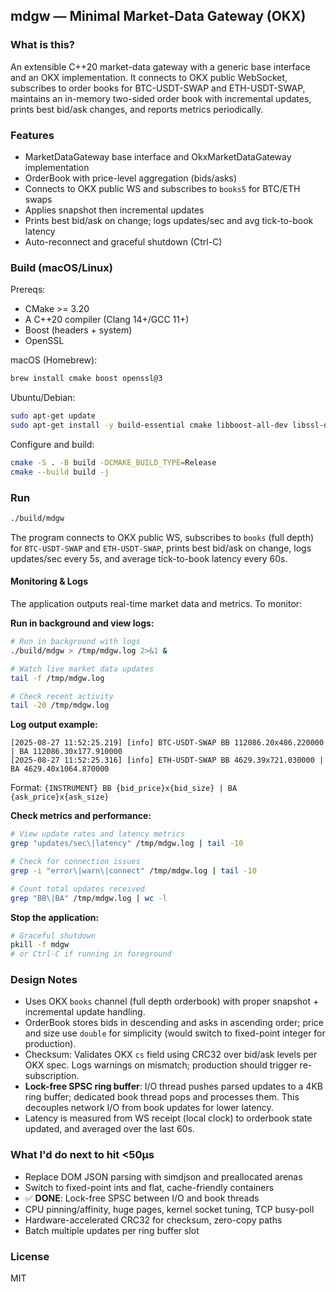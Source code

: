## mdgw — Minimal Market-Data Gateway (OKX)

### What is this?
An extensible C++20 market-data gateway with a generic base interface and an OKX implementation. It connects to OKX public WebSocket, subscribes to order books for BTC-USDT-SWAP and ETH-USDT-SWAP, maintains an in-memory two-sided order book with incremental updates, prints best bid/ask changes, and reports metrics periodically.

### Features
- MarketDataGateway base interface and OkxMarketDataGateway implementation
- OrderBook with price-level aggregation (bids/asks)
- Connects to OKX public WS and subscribes to `books5` for BTC/ETH swaps
- Applies snapshot then incremental updates
- Prints best bid/ask on change; logs updates/sec and avg tick-to-book latency
- Auto-reconnect and graceful shutdown (Ctrl-C)

### Build (macOS/Linux)
Prereqs:
- CMake >= 3.20
- A C++20 compiler (Clang 14+/GCC 11+)
- Boost (headers + system)
- OpenSSL

macOS (Homebrew):
```bash
brew install cmake boost openssl@3
```

Ubuntu/Debian:
```bash
sudo apt-get update
sudo apt-get install -y build-essential cmake libboost-all-dev libssl-dev
```

Configure and build:
```bash
cmake -S . -B build -DCMAKE_BUILD_TYPE=Release
cmake --build build -j
```

### Run
```bash
./build/mdgw
```
The program connects to OKX public WS, subscribes to `books` (full depth) for `BTC-USDT-SWAP` and `ETH-USDT-SWAP`,
prints best bid/ask on change, logs updates/sec every 5s, and average tick-to-book latency every 60s.

#### Monitoring & Logs
The application outputs real-time market data and metrics. To monitor:

**Run in background and view logs:**
```bash
# Run in background with logs
./build/mdgw > /tmp/mdgw.log 2>&1 &

# Watch live market data updates
tail -f /tmp/mdgw.log

# Check recent activity
tail -20 /tmp/mdgw.log
```

**Log output example:**
```
[2025-08-27 11:52:25.219] [info] BTC-USDT-SWAP BB 112086.20x486.220000 | BA 112086.30x177.910000
[2025-08-27 11:52:25.316] [info] ETH-USDT-SWAP BB 4629.39x721.030000 | BA 4629.40x1064.870000
```
Format: `{INSTRUMENT} BB {bid_price}x{bid_size} | BA {ask_price}x{ask_size}`

**Check metrics and performance:**
```bash
# View update rates and latency metrics
grep "updates/sec\|latency" /tmp/mdgw.log | tail -10

# Check for connection issues
grep -i "error\|warn\|connect" /tmp/mdgw.log | tail -10

# Count total updates received
grep "BB\|BA" /tmp/mdgw.log | wc -l
```

**Stop the application:**
```bash
# Graceful shutdown
pkill -f mdgw
# or Ctrl-C if running in foreground
```

### Design Notes
- Uses OKX `books` channel (full depth orderbook) with proper snapshot + incremental update handling.
- OrderBook stores bids in descending and asks in ascending order; price and size use `double` for simplicity (would switch to fixed-point integer for production).
- Checksum: Validates OKX `cs` field using CRC32 over bid/ask levels per OKX spec. Logs warnings on mismatch; production should trigger re-subscription.
- **Lock-free SPSC ring buffer**: I/O thread pushes parsed updates to a 4KB ring buffer; dedicated book thread pops and processes them. This decouples network I/O from book updates for lower latency.
- Latency is measured from WS receipt (local clock) to orderbook state updated, and averaged over the last 60s.

### What I'd do next to hit <50µs
- Replace DOM JSON parsing with simdjson and preallocated arenas
- Switch to fixed-point ints and flat, cache-friendly containers  
- ✅ **DONE**: Lock-free SPSC between I/O and book threads
- CPU pinning/affinity, huge pages, kernel socket tuning, TCP busy-poll
- Hardware-accelerated CRC32 for checksum, zero-copy paths
- Batch multiple updates per ring buffer slot

### License
MIT


